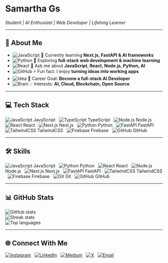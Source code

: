 # Samartha Gs
*Student | AI Enthusiast | Web Developer | Lifelong Learner*

---

## 🌟 About Me
- ![JavaScript](https://raw.githubusercontent.com/devicons/devicon/master/icons/javascript/javascript-original.svg) 🔭 Currently learning **Next.js, FastAPI & AI frameworks**  
- ![Python](https://raw.githubusercontent.com/devicons/devicon/master/icons/python/python-original.svg) 🌱 Exploring **full-stack web development & machine learning**  
- ![React](https://raw.githubusercontent.com/devicons/devicon/master/icons/react/react-original.svg) 💬 Ask me about **JavaScript, React, Node.js, Python, AI**  
- ![GitHub](https://raw.githubusercontent.com/devicons/devicon/master/icons/github/github-original.svg) ⚡ Fun fact: I enjoy **turning ideas into working apps**  
- ![Idea](https://img.icons8.com/ios-filled/24/000000/idea.png) 🎯 Career Goal: **Become a full-stack AI Developer**  
- ![Brain](https://img.icons8.com/ios-filled/24/000000/brain.png) 💡 Interests: **AI, Cloud, Blockchain, Open Source**

---

## 💻 Tech Stack
![JavaScript](https://raw.githubusercontent.com/devicons/devicon/master/icons/javascript/javascript-original.svg) JavaScript &nbsp;
![TypeScript](https://raw.githubusercontent.com/devicons/devicon/master/icons/typescript/typescript-original.svg) TypeScript &nbsp;
![Node.js](https://raw.githubusercontent.com/devicons/devicon/master/icons/nodejs/nodejs-original.svg) Node.js &nbsp;
![React](https://raw.githubusercontent.com/devicons/devicon/master/icons/react/react-original.svg) React &nbsp;
![Next.js](https://raw.githubusercontent.com/devicons/devicon/master/icons/nextjs/nextjs-original.svg) Next.js &nbsp;
![Python](https://raw.githubusercontent.com/devicons/devicon/master/icons/python/python-original.svg) Python &nbsp;
![FastAPI](https://raw.githubusercontent.com/devicons/devicon/master/icons/fastapi/fastapi-original.svg) FastAPI &nbsp;
![TailwindCSS](https://raw.githubusercontent.com/devicons/devicon/master/icons/tailwindcss/tailwindcss-plain.svg) TailwindCSS &nbsp;
![Firebase](https://raw.githubusercontent.com/devicons/devicon/master/icons/firebase/firebase-plain.svg) Firebase &nbsp;
![GitHub](https://raw.githubusercontent.com/devicons/devicon/master/icons/github/github-original.svg) GitHub

---

## 🛠 Skills
![JavaScript](https://raw.githubusercontent.com/devicons/devicon/master/icons/javascript/javascript-original.svg) JavaScript &nbsp;
![Python](https://raw.githubusercontent.com/devicons/devicon/master/icons/python/python-original.svg) Python &nbsp;
![React](https://raw.githubusercontent.com/devicons/devicon/master/icons/react/react-original.svg) React &nbsp;
![Node.js](https://raw.githubusercontent.com/devicons/devicon/master/icons/nodejs/nodejs-original.svg) Node.js &nbsp;
![Next.js](https://raw.githubusercontent.com/devicons/devicon/master/icons/nextjs/nextjs-original.svg) Next.js &nbsp;
![FastAPI](https://raw.githubusercontent.com/devicons/devicon/master/icons/fastapi/fastapi-original.svg) FastAPI &nbsp;
![TailwindCSS](https://raw.githubusercontent.com/devicons/devicon/master/icons/tailwindcss/tailwindcss-plain.svg) TailwindCSS &nbsp;
![Firebase](https://raw.githubusercontent.com/devicons/devicon/master/icons/firebase/firebase-plain.svg) Firebase &nbsp;
![Git](https://raw.githubusercontent.com/devicons/devicon/master/icons/git/git-original.svg) Git &nbsp;
![GitHub](https://raw.githubusercontent.com/devicons/devicon/master/icons/github/github-original.svg) GitHub

---

## 📊 GitHub Stats
![GitHub stats](https://github-readme-stats.vercel.app/api?username=samarthags&theme=tokyonight&show_icons=true&include_all_commits=true&count_private=true)  
![Streak stats](https://github-readme-streak-stats.herokuapp.com/?user=samarthags&theme=tokyonight)  
![Top languages](https://github-readme-stats.vercel.app/api/top-langs/?username=samarthags&theme=tokyonight&layout=compact)

---

## 🌐 Connect With Me
[![Instagram](https://img.icons8.com/color/48/000000/instagram-new.png)](https://instagram.com/epic___32) &nbsp;
[![LinkedIn](https://img.icons8.com/color/48/000000/linkedin.png)](https://linkedin.com/in/samarthags) &nbsp;
[![Medium](https://img.icons8.com/ios-filled/48/000000/medium-monogram.png)](https://medium.com/@samarthags) &nbsp;
[![X](https://img.icons8.com/ios-filled/48/000000/twitter.png)](https://x.com/epic___32) &nbsp;
[![Email](https://img.icons8.com/color/48/000000/gmail.png)](mailto:samarthags121@gmail.com)